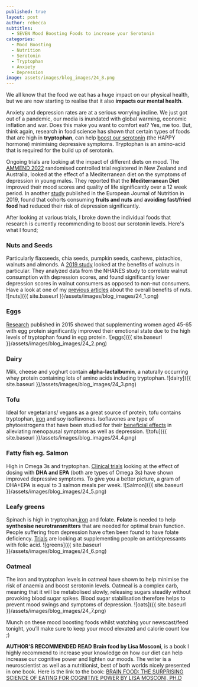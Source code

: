 ```yaml
---
published: true
layout: post
author: rebecca
subtitles:
  - SEVEN Mood Boosting Foods to increase your Serotonin
categories:
  - Mood Boosting
  - Nutrition
  - Serotonin
  - Tryptophan
  - Anxiety
  - Depression
image: assets/images/blog_images/24_8.png
---
```

We all know that the food we eat has a huge impact on our physical health, but we are now starting to realise that it also **impacts our mental health**. 

Anxiety and depression rates are at a serious worrying incline. We just got out of a pandemic, our media is inundated with global warming, economic inflation and war. Does this make you want to comfort eat? Yes, me too. But, think again,  research in food science has shown that certain types of foods that are high in **tryptophan**, can help [boost our serotonin](https://www.mdpi.com/2072-6643/8/1/56/htm)  (the HAPPY hormone) minimising depressive symptoms. Tryptophan is an amino-acid that is required for the build up of serotonin.

Ongoing trials are looking at the impact of different diets on mood. The [AMMEND 2022](https://pubmed.ncbi.nlm.nih.gov/35441666/) randomised controlled trial registered in New Zealand and Australia, looked at the effect of a Mediterranean diet on the symptoms of depression in young males. They reported that the **Mediterranean Diet** improved their mood scores and quality of life significantly over a 12 week period. In another [study](https://link.springer.com/article/10.1007/s00394-018-1653-x) published in the European Journal of Nutrition in 2019, found that cohorts consuming **fruits and nuts** and **avoiding fast/fried food** had reduced their risk of depression significantly. 

After looking at various trials, I broke down the individual foods that research is currently recommending to boost our serotonin levels. Here's what I found; 


### **Nuts and  Seeds**

Particularly flaxseeds, chia seeds, pumpkin seeds, cashews, pistachios, walnuts and almonds. A [2019 study](https://www.mdpi.com/2072-6643/11/2/275/htm) looked at the benefits of walnuts in particular. They analyzed data from the NHANES study to correlate walnut consumption with depression scores, and found significantly lower depression scores in walnut consumers as opposed to non-nut consumers. Have a look at one of my [previous articles](https://rebmdsportsnutrition.com/secret-to-healthy-heart-blood-vessels/) about the overall benefits of nuts. 
![nuts]({{ site.baseurl }}/assets/images/blog_images/24_1.png)

### **Eggs**

[Research](https://www.cambridge.org/core/journals/british-journal-of-nutrition/article/chronic-treatment-with-a-tryptophanrich-protein-hydrolysate-improves-emotional-processing-mental-energy-levels-and-reaction-time-in-middleaged-women/AB54DC8C47AF5C589B87EDD30B382386) published in 2015 showed that supplementing women aged 45-65 with egg protein significantly improved  their emotional state due to the high levels of tryptophan found in egg protein. 
![eggs]({{ site.baseurl }}/assets/images/blog_images/24_2.png)

### **Dairy**

Milk, cheese and yoghurt contain **alpha-lactalbumin**, a naturally occurring whey protein containing lots of amino acids including tryptophan.
![dairy]({{ site.baseurl }}/assets/images/blog_images/24_3.png)

### **Tofu**

Ideal for vegetarians/ vegans as a great source of protein, tofu contains tryptophan, [iron](https://rebmdsportsnutrition.com/how-to-add-iron/) and soy isoflavones. Isoflavones are type of phytoestrogens that have been studied for their [beneficial effects](https://www.ncbi.nlm.nih.gov/pmc/articles/PMC5181104/) in alleviating menopausal symptoms as well as depression. 
![tofu]({{ site.baseurl }}/assets/images/blog_images/24_4.png)

### **Fatty fish eg. Salmon**

High in Omega 3s and tryptophan. [Clinical trials](https://www.health.harvard.edu/blog/omega-3-fatty-acids-for-mood-disorders-2018080314414#:~:text=How%20might%20omega%2D3s%20improve,that%20may%20help%20relieve%20depression.) looking at the effect of dosing with **DHA and EPA** (both are types of Omega 3s) have shown improved depressive symptoms. To give you a better picture, a gram of DHA+EPA is equal to 3 salmon meals per week. 
![Salmon]({{ site.baseurl }}/assets/images/blog_images/24_5.png)

### **Leafy greens**

Spinach is high in tryptophan,[iron](https://rebmdsportsnutrition.com/how-to-add-iron/) and folate. **Folate** is needed to help **synthesise neurotransmitters** that are needed for optimal brain function. People suffering from depression have often been found to have folate deficiency. [Trials](https://www.sciencedirect.com/science/article/pii/S0965229921001114) are looking at supplementing people on antidepressants with folic acid. 
![greens]({{ site.baseurl }}/assets/images/blog_images/24_6.png)

### **Oatmeal**

The iron and tryptophan levels in oatmeal have shown to help minimise the risk of anaemia and boost serotonin levels. Oatmeal is a complex carb, meaning that it will be metabolised slowly, releasing sugars steadily without provoking blood sugar spikes. Blood sugar stabilisation therefore helps to prevent mood swings and symptoms of depression. 
![oats]({{ site.baseurl }}/assets/images/blog_images/24_7.png)

Munch on these mood boosting foods whilst watching your newscast/feed tonight, you’ll make sure to keep your mood elevated and calorie count low ;)

**AUTHOR'S RECOMMENDED READ**
**Brain food by Lisa Mosconi**, is a book I highly recommend to increase your knowledge on how our diet can help increase our cognitive power and lighten our moods. The writer is a neuroscientist as well as a nutritionist, best of both worlds nicely presented in one book. Here is the link to the book: [BRAIN FOOD: THE SURPRISING SCIENCE OF EATING FOR COGNITIVE POWER BY LISA MOSCONI, PH.D](https://tidd.ly/3zZ8cYn)

